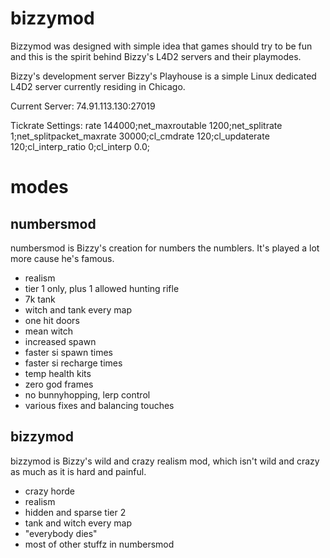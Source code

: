 # bizzymod
Bizzymod was designed with simple idea that games should try to be fun and this is the spirit behind Bizzy's L4D2 servers and their playmodes.

Bizzy's development server Bizzy's Playhouse is a simple Linux dedicated L4D2 server currently residing in Chicago.

Current Server:
74.91.113.130:27019

Tickrate Settings:
rate 144000;net_maxroutable 1200;net_splitrate 1;net_splitpacket_maxrate 30000;cl_cmdrate 120;cl_updaterate 120;cl_interp_ratio 0;cl_interp 0.0;

# modes
## numbersmod
numbersmod is Bizzy's creation for numbers the numblers. It's played a lot more cause he's famous.

  * realism
  * tier 1 only, plus 1 allowed hunting rifle
  * 7k tank
  * witch and tank every map
  * one hit doors
  * mean witch
  * increased spawn
  * faster si spawn times
  * faster si recharge times
  * temp health kits
  * zero god frames
  * no bunnyhopping, lerp control
  * various fixes and balancing touches 

## bizzymod
bizzymod is Bizzy's wild and crazy realism mod, which isn't wild and crazy as much as it is hard and painful.
  * crazy horde
  * realism
  * hidden and sparse tier 2
  * tank and witch every map
  * "everybody dies"
  * most of other stuffz in numbersmod